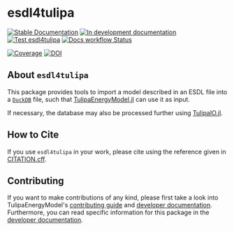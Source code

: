 # esdl4tulipa

<!-- This check was disabled because these links don't exist until you push, create documentation, and create your first release -->
<!-- markdown-link-check-disable -->
[![Stable Documentation](https://img.shields.io/badge/docs-stable-blue.svg)](https://TulipaEnergy.github.io/esdl4tulipa/stable)
[![In development documentation](https://img.shields.io/badge/docs-dev-blue.svg)](https://TulipaEnergy.github.io/esdl4tulipa/dev)
[![Test esdl4tulipa](https://github.com/TulipaEnergy/esdl4tulipa/actions/workflows/python-tests.yml/badge.svg)](https://github.com/TulipaEnergy/esdl4tulipa/actions/workflows/python-tests.yml)
[![Docs workflow Status](https://github.com/TulipaEnergy/esdl4tulipa/actions/workflows/Docs.yml/badge.svg?branch=main)](https://github.com/TulipaEnergy/esdl4tulipa/actions/workflows/Docs.yml?query=branch%3Amain)

[![Coverage](https://codecov.io/gh/TulipaEnergy/esdl4tulipa/branch/main/graph/badge.svg)](https://codecov.io/gh/TulipaEnergy/esdl4tulipa)
[![DOI](https://zenodo.org/badge/DOI/FIXME)](https://doi.org/FIXME)

## About `esdl4tulipa`

This package provides tools to import a model described in an ESDL
file into a [`DuckDB`](https://duckdb.org/docs/) file, such that
[TulipaEnergyModel.jl](https://github.com/TulipaEnergy/TulipaEnergyModel.jl)
can use it as input.

If necessary, the database may also be processed further using
[TulipaIO.jl](https://github.com/TulipaEnergy/TulipaIO.jl).

## How to Cite

If you use `esdl4tulipa` in your work, please cite using the reference given in [CITATION.cff](https://github.com/TulipaEnergy/esdl4tulipa/blob/main/CITATION.cff).

## Contributing

If you want to make contributions of any kind, please first take a look into TulipaEnergyModel's [contributing guide](https://github.com/TulipaEnergy/TulipaEnergyModel.jl/blob/main/CONTRIBUTING.md) and [developer documentation](https://github.com/TulipaEnergy/TulipaEnergyModel.jl/blob/main/README.dev.md).
Furthermore, you can read specific information for this package in the [developer documentation](README.dev.md).
